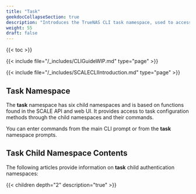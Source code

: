 ```yaml
---
title: "Task"
geekdocCollapseSection: true
description: "Introduces the TrueNAS CLI task namespace, used to access child namespaces and commands including cloud_sync, cron_job, replication, rsync, smart_test, and snapshot." 
weight: 55
draft: false
---
```


{{< toc >}}


{{< include file="/_includes/CLIGuideWIP.md" type="page" >}}

{{< include file="/_includes/SCALECLIIntroduction.md" type="page" >}}

## Task Namespace

The **task** namespace has six child namespaces and is based on functions found in the SCALE API and web UI. 
It provides access to task configuration methods through the child namespaces and their commands.

You can enter commands from the main CLI prompt or from the **task** namespace prompts.

## Task Child Namespace Contents
The following articles provide information on **task** child authentication namespaces:

{{< children depth="2" description="true" >}}
